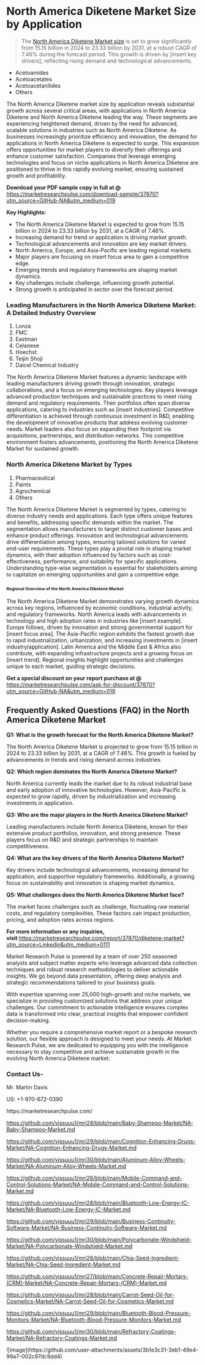 <h1>North America Diketene Market&nbsp;Size by Application</h1><blockquote><p>The <a href="https://marketresearchpulse.com/download-sample/37870?utm_source=GitHub-NA&amp;utm_medium=019">North America Diketene Market size</a> is set to grow significantly from 15.15 billion in 2024 to 23.33 billion by 2031, at a robust CAGR of 7.46% during the forecast period. This growth is driven by [insert key drivers], reflecting rising demand and technological advancements.</p></blockquote><ul><li>Acetoamides<li> Acetoacetates<li> Acetoacetanilides<li> Others</li></ul><p>The North America Diketene market size by application reveals substantial growth across several critical areas, with applications in North America Diketene and North America Diketene leading the way. These segments are experiencing heightened demand, driven by the need for advanced, scalable solutions in industries such as North America Diketene. As businesses increasingly prioritize efficiency and innovation, the demand for applications in North America Diketene is expected to surge. This expansion offers opportunities for market players to diversify their offerings and enhance customer satisfaction. Companies that leverage emerging technologies and focus on niche applications in North America Diketene are positioned to thrive in this rapidly evolving market, ensuring sustained growth and profitability.</p><p><strong>Download your PDF sample copy in full at @ </strong><a href="https://marketresearchpulse.com/download-sample/37870?utm_source=GitHub-NA&amp;utm_medium=019">https://marketresearchpulse.com/download-sample/37870?utm_source=GitHub-NA&amp;utm_medium=019</a></p><p><strong>Key Highlights: </strong></p><ul><li>The North America Diketene Market is expected to grow from 15.15 billion in 2024 to 23.33 billion by 2031, at a CAGR of 7.46%.</li><li>Increasing demand for trend or application is driving market growth.</li><li>Technological advancements and innovation are key market drivers.</li><li>North America, Europe, and Asia-Pacific are leading regional markets.</li><li>Major players are focusing on insert focus area to gain a competitive edge.</li><li>Emerging trends and regulatory frameworks are shaping market dynamics.</li><li>Key challenges include challenge, influencing growth potential.</li><li>Strong growth is anticipated in sector over the forecast period.</li></ul><h3>Leading Manufacturers in the North America Diketene Market: A Detailed Industry Overview</h3><ol><li>Lonza</li><li>FMC</li><li>Eastman</li><li>Celanese</li><li>Hoechst</li><li>Teijin Shoji</li><li>Daicel Chemical Industry</li></ol><div class="flex max-w-full flex-col flex-grow"><div class="min-h-8 text-message flex w-full flex-col items-end gap-2 whitespace-normal break-words [.text-message+&amp;]:mt-5" dir="auto" data-message-author-role="assistant" data-message-id="fd8432e4-4910-450d-b182-61b7bfb0a01f" data-message-model-slug="gpt-4o"><div class="flex w-full flex-col gap-1 empty:hidden first:pt-[3px]"><div class="markdown prose w-full break-words dark:prose-invert light"><p>The North America Diketene Market features a dynamic landscape with leading manufacturers driving growth through innovation, strategic collaborations, and a focus on emerging technologies. Key players leverage advanced production techniques and sustainable practices to meet rising demand and regulatory requirements. Their portfolios often span diverse applications, catering to industries such as [insert industries]. Competitive differentiation is achieved through continuous investment in R&amp;D, enabling the development of innovative products that address evolving customer needs. Market leaders also focus on expanding their footprint via acquisitions, partnerships, and distribution networks. This competitive environment fosters advancements, positioning the North America Diketene Market for sustained growth.</p></div></div></div></div><h3>North America Diketene Market by Types</h3><ol><li>Pharmaceutical<li> Paints<li> Agrochemical<li> Others</li></ol><div class="flex max-w-full flex-col flex-grow"><div class="min-h-8 text-message flex w-full flex-col items-end gap-2 whitespace-normal break-words [.text-message+&amp;]:mt-5" dir="auto" data-message-author-role="assistant" data-message-id="084470be-0bb7-4664-bddf-5156b4f41249" data-message-model-slug="gpt-4o-mini"><div class="flex w-full flex-col gap-1 empty:hidden first:pt-[3px]"><div class="markdown prose w-full break-words dark:prose-invert light"><p>The North America Diketene Market is segmented by types, catering to diverse industry needs and applications. Each type offers unique features and benefits, addressing specific demands within the market. The segmentation allows manufacturers to target distinct customer bases and enhance product offerings. Innovation and technological advancements drive differentiation among types, ensuring tailored solutions for varied end-user requirements. These types play a pivotal role in shaping market dynamics, with their adoption influenced by factors such as cost-effectiveness, performance, and suitability for specific applications. Understanding type-wise segmentation is essential for stakeholders aiming to capitalize on emerging opportunities and gain a competitive edge.</p></div></div></div></div><h3><span style="font-size: 11px;">Regional Overview of the North America Diketene Market</span></h3><div class="flex max-w-full flex-col flex-grow"><div class="min-h-8 text-message flex w-full flex-col items-end gap-2 whitespace-normal break-words [.text-message+&amp;]:mt-5" dir="auto" data-message-author-role="assistant" data-message-id="e9038762-ce64-4e30-91c9-9bd413514231" data-message-model-slug="gpt-4o-mini"><div class="flex w-full flex-col gap-1 empty:hidden first:pt-[3px]"><div class="markdown prose w-full break-words dark:prose-invert light"><p>The North America Diketene Market demonstrates varying growth dynamics across key regions, influenced by economic conditions, industrial activity, and regulatory frameworks. North America leads with advancements in technology and high adoption rates in industries like [insert example]. Europe follows, driven by innovation and strong governmental support for [insert focus area]. The Asia-Pacific region exhibits the fastest growth due to rapid industrialization, urbanization, and increasing investments in [insert industry/application]. Latin America and the Middle East &amp; Africa also contribute, with expanding infrastructure projects and a growing focus on [insert trend]. Regional insights highlight opportunities and challenges unique to each market, guiding strategic decisions.</p></div></div></div></div><p><strong>Get a special discount on your report purchase at @ </strong><a href="https://marketresearchpulse.com/ask-for-discount/37870?utm_source=GitHub-NA&amp;utm_medium=019">https://marketresearchpulse.com/ask-for-discount/37870?utm_source=GitHub-NA&amp;utm_medium=019</a></p><h2>Frequently Asked Questions (FAQ) in the North America Diketene Market</h2><p><strong>Q1: What is the growth forecast for the North America Diketene Market?</strong></p><p>The North America Diketene Market is projected to grow from 15.15 billion in 2024 to 23.33 billion by 2031, at a CAGR of 7.46%. This growth is fueled by advancements in trends and rising demand across industries.</p><p><strong>Q2: Which region dominates the North America Diketene Market?</strong></p><p>North America currently leads the market due to its robust industrial base and early adoption of innovative technologies. However, Asia-Pacific is expected to grow rapidly, driven by industrialization and increasing investments in application.</p><p><strong>Q3: Who are the major players in the North America Diketene Market?</strong></p><p>Leading manufacturers include North America Diketene, known for their extensive product portfolios, innovation, and strong presence. These players focus on R&amp;D and strategic partnerships to maintain competitiveness.</p><p><strong>Q4: What are the key drivers of the North America Diketene Market?</strong></p><p>Key drivers include technological advancements, increasing demand for application, and supportive regulatory frameworks. Additionally, a growing focus on sustainability and innovation is shaping market dynamics.</p><p><strong>Q5: What challenges does the North America Diketene Market face?</strong></p><p>The market faces challenges such as challenge, fluctuating raw material costs, and regulatory complexities. These factors can impact production, pricing, and adoption rates across regions.</p><p><strong>For more information or any inquiries, visit&nbsp;</strong><a href="https://marketresearchpulse.com/report/37870/diketene-market?utm_source=Linkedin&utm_medium=0111">https://marketresearchpulse.com/report/37870/diketene-market?utm_source=Linkedin&utm_medium=0111</a></p><p>Market Research Pulse is powered by a team of over 250 seasoned analysts and subject matter experts who leverage advanced data collection techniques and robust research methodologies to deliver actionable insights. We go beyond data presentation, offering deep analysis and strategic recommendations tailored to your business goals.</p><p>With expertise spanning over 25,000 high-growth and niche markets, we specialize in providing customized solutions that address your unique challenges. Our commitment to actionable intelligence ensures complex data is transformed into clear, practical insights that empower confident decision-making.</p><p>Whether you require a comprehensive market report or a bespoke research solution, our flexible approach is designed to meet your needs. At Market Research Pulse, we are dedicated to equipping you with the intelligence necessary to stay competitive and achieve sustainable growth in the evolving North America Diketene market.</p><h3><strong>Contact Us-</strong></h3><p>Mr. Martin Davis</p><p>US: +1-970-672-0390</p><p>https://marketresearchpulse.com/</p><p><a href="https://github.com/vissuuu1/mri28/blob/main/Baby-Shampoo-Market/NA-Baby-Shampoo-Market.md">https://github.com/vissuuu1/mri28/blob/main/Baby-Shampoo-Market/NA-Baby-Shampoo-Market.md</a></p><p><a href="https://github.com/vissuuu1/mri29/blob/main/Cognition-Enhancing-Drugs-Market/NA-Cognition-Enhancing-Drugs-Market.md">https://github.com/vissuuu1/mri29/blob/main/Cognition-Enhancing-Drugs-Market/NA-Cognition-Enhancing-Drugs-Market.md</a></p><p><a href="https://github.com/vissuuu1/mri30/blob/main/Aluminum-Alloy-Wheels-Market/NA-Aluminum-Alloy-Wheels-Market.md">https://github.com/vissuuu1/mri30/blob/main/Aluminum-Alloy-Wheels-Market/NA-Aluminum-Alloy-Wheels-Market.md</a></p><p><a href="https://github.com/vissuuu1/mri26/blob/main/Mobile-Command-and-Control-Solutions-Market/NA-Mobile-Command-and-Control-Solutions-Market.md">https://github.com/vissuuu1/mri26/blob/main/Mobile-Command-and-Control-Solutions-Market/NA-Mobile-Command-and-Control-Solutions-Market.md</a></p><p><a href="https://github.com/vissuuu1/mri28/blob/main/Bluetooth-Low-Energy-IC-Market/NA-Bluetooth-Low-Energy-IC-Market.md">https://github.com/vissuuu1/mri28/blob/main/Bluetooth-Low-Energy-IC-Market/NA-Bluetooth-Low-Energy-IC-Market.md</a></p><p><a href="https://github.com/vissuuu1/mri29/blob/main/Business-Continuity-Software-Market/NA-Business-Continuity-Software-Market.md">https://github.com/vissuuu1/mri29/blob/main/Business-Continuity-Software-Market/NA-Business-Continuity-Software-Market.md</a></p><p><a href="https://github.com/vissuuu1/mri30/blob/main/Polycarbonate-Windshield-Market/NA-Polycarbonate-Windshield-Market.md">https://github.com/vissuuu1/mri30/blob/main/Polycarbonate-Windshield-Market/NA-Polycarbonate-Windshield-Market.md</a></p><p><a href="https://github.com/vissuuu1/mri26/blob/main/Chia-Seed-Ingredient-Market/NA-Chia-Seed-Ingredient-Market.md">https://github.com/vissuuu1/mri26/blob/main/Chia-Seed-Ingredient-Market/NA-Chia-Seed-Ingredient-Market.md</a></p><p><a href="https://github.com/vissuuu1/mri27/blob/main/Concrete-Repair-Mortars-(CRM)-Market/NA-Concrete-Repair-Mortars-(CRM)-Market.md">https://github.com/vissuuu1/mri27/blob/main/Concrete-Repair-Mortars-(CRM)-Market/NA-Concrete-Repair-Mortars-(CRM)-Market.md</a></p><p><a href="https://github.com/vissuuu1/mri28/blob/main/Carrot-Seed-Oil-for-Cosmetics-Market/NA-Carrot-Seed-Oil-for-Cosmetics-Market.md">https://github.com/vissuuu1/mri28/blob/main/Carrot-Seed-Oil-for-Cosmetics-Market/NA-Carrot-Seed-Oil-for-Cosmetics-Market.md</a></p><p><a href="https://github.com/vissuuu1/mri29/blob/main/Bluetooth-Blood-Pressure-Monitors-Market/NA-Bluetooth-Blood-Pressure-Monitors-Market.md">https://github.com/vissuuu1/mri29/blob/main/Bluetooth-Blood-Pressure-Monitors-Market/NA-Bluetooth-Blood-Pressure-Monitors-Market.md</a></p><p><a href="https://github.com/vissuuu1/mri30/blob/main/Refractory-Coatings-Market/NA-Refractory-Coatings-Market.md">https://github.com/vissuuu1/mri30/blob/main/Refractory-Coatings-Market/NA-Refractory-Coatings-Market.md</a></p>
![image](https://github.com/user-attachments/assets/3b1e3c31-3eb1-49e4-99a7-002c97dc9dd4)
